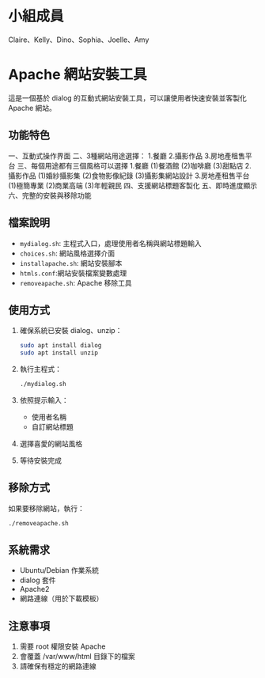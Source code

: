 # 小組成員

Claire、Kelly、Dino、Sophia、Joelle、Amy

# Apache 網站安裝工具

這是一個基於 dialog 的互動式網站安裝工具，可以讓使用者快速安裝並客製化 Apache 網站。

## 功能特色

一、互動式操作界面
二、3種網站用途選擇：
  1.餐廳
  2.攝影作品
  3.房地產租售平台
三、每個用途都有三個風格可以選擇
  1.餐廳
   (1)餐酒館
   (2)咖啡廳
   (3)甜點店
  2.攝影作品
   (1)婚紗攝影集
   (2)食物影像紀錄
   (3)攝影集網站設計
  3.房地產租售平台
   (1)極簡專業
   (2)商業高端
   (3)年輕親民
四、支援網站標題客製化
五、即時進度顯示
六、完整的安裝與移除功能

## 檔案說明

- `mydialog.sh`: 主程式入口，處理使用者名稱與網站標題輸入
- `choices.sh`: 網站風格選擇介面
- `installapache.sh`: 網站安裝腳本
- `htmls.conf`:網站安裝檔案變數處理
- `removeapache.sh`: Apache 移除工具

## 使用方式

1. 確保系統已安裝 dialog、unzip：
   ```bash
   sudo apt install dialog
   sudo apt install unzip
   ```

2. 執行主程式：
   ```bash
   ./mydialog.sh
   ```

3. 依照提示輸入：
   - 使用者名稱
   - 自訂網站標題

4. 選擇喜愛的網站風格

5. 等待安裝完成

## 移除方式

如果要移除網站，執行：
```bash
./removeapache.sh
```

## 系統需求

- Ubuntu/Debian 作業系統
- dialog 套件
- Apache2
- 網路連線（用於下載模板）

## 注意事項

1. 需要 root 權限安裝 Apache
2. 會覆蓋 /var/www/html 目錄下的檔案
3. 請確保有穩定的網路連線
